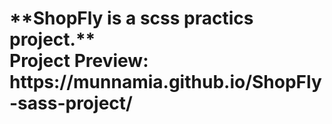 <h1>**ShopFly is a scss practics project.**

<br>
Project Preview: https://munnamia.github.io/ShopFly-sass-project/
<br>
